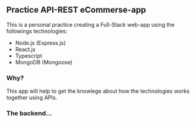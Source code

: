 ## Practice API-REST eCommerse-app
 This is a personal practice creating a Full-Stack web-app using the followings technologies:
- Node.js (Express.js)
- React.js
- Typescript 
- MongoDB (Mongoose)

### Why?
 This app will help to get the knowlege about how the technologies works together using APIs.

### The backend...


